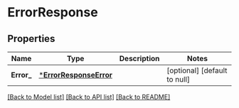 # ErrorResponse

## Properties
Name | Type | Description | Notes
------------ | ------------- | ------------- | -------------
**Error_** | [***ErrorResponseError**](ErrorResponseError.md) |  | [optional] [default to null]

[[Back to Model list]](../README.md#documentation-for-models) [[Back to API list]](../README.md#documentation-for-api-endpoints) [[Back to README]](../README.md)

